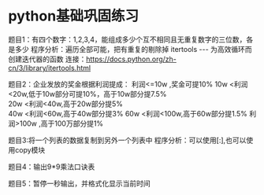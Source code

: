 # python基础巩固练习

题目1：有四个数字：1,2,3,4，能组成多少个互不相同且无重复数字的三位数，各是多少
程序分析：遍历全部可能，把有重复的剔除掉
itertools --- 为高效循环而创建迭代器的函数 连接：https://docs.python.org/zh-cn/3/library/itertools.html

题目2：企业发放的奖金根据利润提成：
利润<=10w ,奖金可提10%
10w <利润<20w,低于10w部分可提10%，高于10w部分提7.5%  
20w <利润<40w,高于20w部分提5%                     
40w <利润<60w,高于40w部分提3%
60w <利润<100w,高于60w部分提1.5%
利润>100w ,高于100万部分提1%

题目3:将一个列表的数据复制到另外一个列表中
程序分析：可以使用[:],也可以使用copy模块

题目4：输出9*9乘法口诀表

题目5：暂停一秒输出，并格式化显示当前时间
